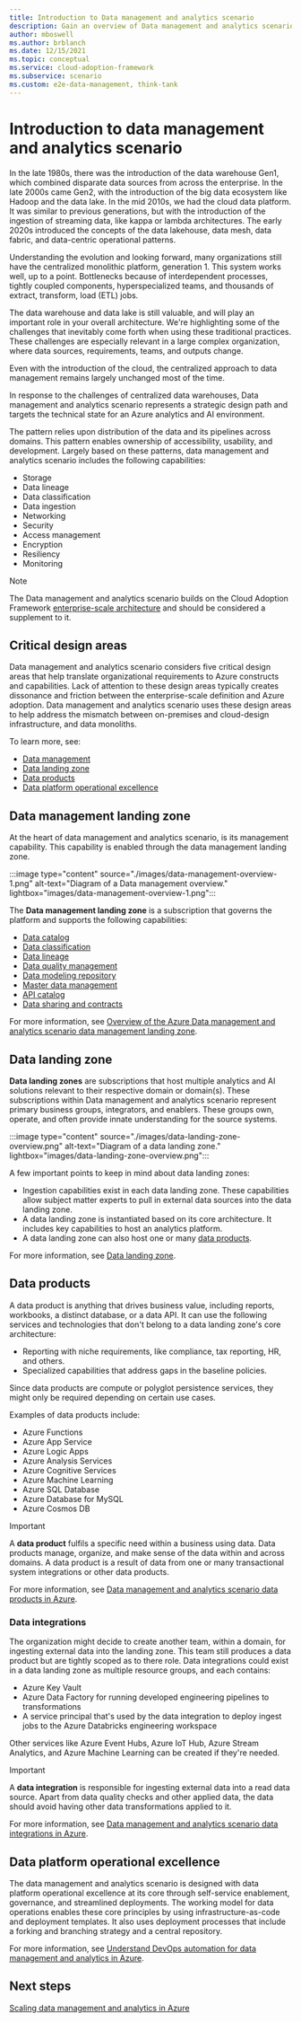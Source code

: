 ```yaml
---
title: Introduction to Data management and analytics scenario
description: Gain an overview of Data management and analytics scenario.
author: mboswell
ms.author: brblanch
ms.date: 12/15/2021
ms.topic: conceptual
ms.service: cloud-adoption-framework
ms.subservice: scenario
ms.custom: e2e-data-management, think-tank
---
```


# Introduction to data management and analytics scenario

In the late 1980s, there was the introduction of the data warehouse Gen1, which combined disparate data sources from across the enterprise. In the late 2000s came Gen2, with the introduction of the big data ecosystem like Hadoop and the data lake. In the mid 2010s, we had the cloud data platform. It was similar to previous generations, but with the introduction of the ingestion of streaming data, like kappa or lambda architectures. The early 2020s introduced the concepts of the data lakehouse, data mesh, data fabric, and data-centric operational patterns.

Understanding the evolution and looking forward, many organizations still have the centralized monolithic platform, generation 1. This system works well, up to a point. Bottlenecks because of interdependent processes, tightly coupled components, hyperspecialized teams, and thousands of extract, transform, load (ETL) jobs.

The data warehouse and data lake is still valuable, and will play an important role in your overall architecture. We're highlighting some of the challenges that inevitably come forth when using these traditional practices. These challenges are especially relevant in a large complex organization, where data sources, requirements, teams, and outputs change.

Even with the introduction of the cloud, the centralized approach to data management remains largely unchanged most of the time.

In response to the challenges of centralized data warehouses, Data management and analytics scenario represents a strategic design path and targets the technical state for an Azure analytics and AI environment.

The pattern relies upon distribution of the data and its pipelines across domains. This pattern enables ownership of accessibility, usability, and development. Largely based on these patterns, data management and analytics scenario includes the following capabilities:

- Storage
- Data lineage
- Data classification
- Data ingestion
- Networking
- Security
- Access management
- Encryption
- Resiliency
- Monitoring

> [!NOTE]
> The Data management and analytics scenario builds on the Cloud Adoption Framework [enterprise-scale architecture](../../ready/enterprise-scale/index.md) and should be considered a supplement to it.

## Critical design areas

Data management and analytics scenario considers five critical design areas that help translate organizational requirements to Azure constructs and capabilities. Lack of attention to these design areas typically creates dissonance and friction between the enterprise-scale definition and Azure adoption. Data management and analytics scenario uses these design areas to help address the mismatch between on-premises and cloud-design infrastructure, and data monoliths.

To learn more, see:

- [Data management](#data-management-landing-zone)
- [Data landing zone](#data-landing-zone)
- [Data products](#data-products)
- [Data platform operational excellence](#data-platform-operational-excellence)

## Data management landing zone

At the heart of data management and analytics scenario, is its management capability. This capability is enabled through the data management landing zone.

:::image type="content" source="./images/data-management-overview-1.png" alt-text="Diagram of a Data management overview." lightbox="images/data-management-overview-1.png":::

The **Data management landing zone** is a subscription that governs the platform and supports the following capabilities:

- [Data catalog](./architectures/data-management-landing-zone.md#data-catalog)
- [Data classification](./architectures/data-management-landing-zone.md#data-classification)
- [Data lineage](./architectures/data-management-landing-zone.md#data-lineage)
- [Data quality management](./architectures/data-management-landing-zone.md#data-quality-management)
- [Data modeling repository](./architectures/data-management-landing-zone.md#data-modeling-repository)
- [Master data management](./architectures/data-management-landing-zone.md#master-data-management)
- [API catalog](./architectures/data-management-landing-zone.md#api-catalog)
- [Data sharing and contracts](govern-data-sharing-agreements.md)

For more information, see [Overview of the Azure Data management and analytics scenario data management landing zone](./architectures/data-management-landing-zone.md).

## Data landing zone

**Data landing zones** are subscriptions that host multiple analytics and AI solutions relevant to their respective domain or domain(s). These subscriptions within Data management and analytics scenario represent primary business groups, integrators, and enablers. These groups own, operate, and often provide innate understanding for the source systems.

:::image type="content" source="./images/data-landing-zone-overview.png" alt-text="Diagram of a data landing zone." lightbox="images/data-landing-zone-overview.png":::

A few important points to keep in mind about data landing zones:

- Ingestion capabilities exist in each data landing zone. These capabilities allow subject matter experts to pull in external data sources into the data landing zone.
- A data landing zone is instantiated based on its core architecture. It includes key capabilities to host an analytics platform.
- A data landing zone can also host one or many [data products](#data-products).

For more information, see [Data landing zone](./architectures/data-landing-zone.md).

## Data products

A data product is anything that drives business value, including reports, workbooks, a distinct database, or a data API. It can use the following services and technologies that don't belong to a data landing zone's core architecture:

- Reporting with niche requirements, like compliance, tax reporting, HR, and others.
- Specialized capabilities that address gaps in the baseline policies.

Since data products are compute or polyglot persistence services, they might only be required depending on certain use cases.

Examples of data products include:

- Azure Functions
- Azure App Service
- Azure Logic Apps
- Azure Analysis Services
- Azure Cognitive Services
- Azure Machine Learning
- Azure SQL Database
- Azure Database for MySQL
- Azure Cosmos DB

> [!IMPORTANT]
> A **data product** fulfils a specific need within a business using data. Data products manage, organize, and make sense of the data within and across domains. A data product is a result of data from one or many transactional system integrations or other data products.

For more information, see [Data management and analytics scenario data products in Azure](./architectures/data-landing-zone-data-products.md).

### Data integrations

The organization might decide to create another team, within a domain, for ingesting external data into the landing zone. This team still produces a data product but are tightly scoped as to there role. Data integrations could exist in a data landing zone as multiple resource groups, and each contains:

- Azure Key Vault
- Azure Data Factory for running developed engineering pipelines to transformations
- A service principal that's used by the data integration to deploy ingest jobs to the Azure Databricks engineering workspace

Other services like Azure Event Hubs, Azure IoT Hub, Azure Stream Analytics, and Azure Machine Learning can be created if they're needed.

> [!IMPORTANT]
> A **data integration** is responsible for ingesting external data into a read data source. Apart from data quality checks and other applied data, the data should avoid having other data transformations applied to it.

For more information, see [Data management and analytics scenario data integrations in Azure](./architectures/data-landing-zone-data-integration.md).

## Data platform operational excellence

The data management and analytics scenario is designed with data platform operational excellence at its core through self-service enablement, governance, and streamlined deployments. The working model for data operations enables these core principles by using infrastructure-as-code and deployment templates. It also uses deployment processes that include a forking and branching strategy and a central repository.

For more information, see [Understand DevOps automation for data management and analytics in Azure](./organize-data-operations.md).

## Next steps

[Scaling data management and analytics in Azure](./eslz-scale.md)
